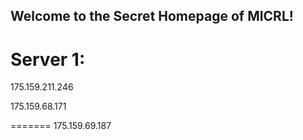 ## Welcome to the Secret Homepage of MICRL!
# Server 1:
175.159.211.246

175.159.68.171




=======
175.159.69.187





